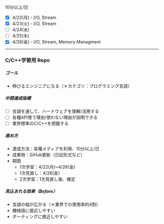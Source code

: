 10分以上/日

- [x] 4/22(月) - I/O, Stream
- [x] 4/23(火) - I/O, Stream
- [ ] 4/24(水)
- [ ] 4/25(木)
- [x] 4/26(金) - I/O, Stream, Memory Managment

-----

### C/C++学習用 Repo

##### ゴール

- 伸びるエンジニアになる（＊カテゴリ：プログラミング言語）

##### 中間達成指標

- [ ] 言語を通して、ハードウェアを理解/活用する
- [ ] 各種API使う理由/使わない理由が説明できる
- [ ] 業界標準のC/C++を把握する

##### 進め方

- 達成方法：各種メディアを利用、10分以上/日
- 成果物：GiHub更新（日記形式など）
- 期間
  - 1次学習：4/22(月)~4/26(金)
  - 1次見直し：4/26(金）
  - 2次学習：1次見直し後、確定

##### 見込まれる効果（Before）

- 言語の幅が広がる（＊業界での使用率約4割）
- 機械語に接近しやすい
- ポーティングに接近しやすい
